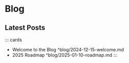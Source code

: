 # Blog

## Latest Posts

::: cards
- Welcome to the Blog
  ^blog/2024-12-15-welcome.md
- 2025 Roadmap
  ^blog/2025-01-10-roadmap.md
:::
